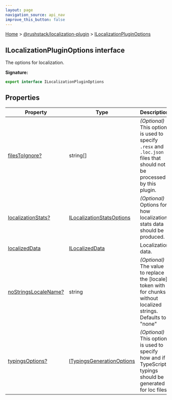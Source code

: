 ```yaml
---
layout: page
navigation_source: api_nav
improve_this_button: false
---
```



[Home](./index.md) &gt; [@rushstack/localization-plugin](./localization-plugin.md) &gt; [ILocalizationPluginOptions](./localization-plugin.ilocalizationpluginoptions.md)

## ILocalizationPluginOptions interface

The options for localization.

<b>Signature:</b>

```typescript
export interface ILocalizationPluginOptions
```

## Properties

|  Property | Type | Description |
|  --- | --- | --- |
|  [filesToIgnore?](./localization-plugin.ilocalizationpluginoptions.filestoignore.md) | string\[\] | <i>(Optional)</i> This option is used to specify <code>.resx</code> and <code>.loc.json</code> files that should not be processed by this plugin. |
|  [localizationStats?](./localization-plugin.ilocalizationpluginoptions.localizationstats.md) | [ILocalizationStatsOptions](./localization-plugin.ilocalizationstatsoptions.md) | <i>(Optional)</i> Options for how localization stats data should be produced. |
|  [localizedData](./localization-plugin.ilocalizationpluginoptions.localizeddata.md) | [ILocalizedData](./localization-plugin.ilocalizeddata.md) | Localization data. |
|  [noStringsLocaleName?](./localization-plugin.ilocalizationpluginoptions.nostringslocalename.md) | string | <i>(Optional)</i> The value to replace the \[locale\] token with for chunks without localized strings. Defaults to "none" |
|  [typingsOptions?](./localization-plugin.ilocalizationpluginoptions.typingsoptions.md) | [ITypingsGenerationOptions](./localization-plugin.itypingsgenerationoptions.md) | <i>(Optional)</i> This option is used to specify how and if TypeScript typings should be generated for loc files. |
